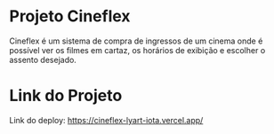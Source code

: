 # Projeto Cineflex

Cineflex é um sistema de compra de ingressos de um cinema onde é possível ver os filmes em cartaz, os horários de exibição e  escolher o assento desejado.

# Link do Projeto

Link do deploy: https://cineflex-lyart-iota.vercel.app/
